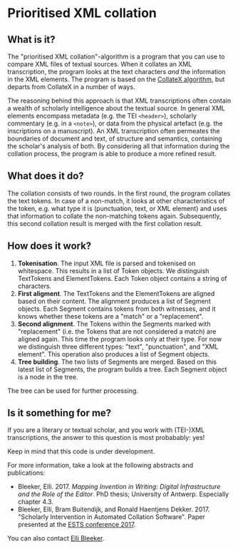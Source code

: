 # Prioritised XML collation

## What is it?
The "prioritised XML collation"-algorithm is a program that you can use to compare XML files of textual sources. When it collates an XML transcription, the program looks at the text characters _and_ the information in the XML elements. The program is based on the [CollateX algorithm](https://github.com/interedition/collatex), but departs from CollateX in a number of ways.  

The reasoning behind this approach is that XML transcriptions often contain a wealth of scholarly intelligence about the textual source. In general XML elements encompass metadata (e.g. the TEI ```<header>```), scholarly commentary (e.g. in a ```<note>```), or data from the physical artefact (e.g. the inscriptions on a manuscript). An XML transcription often permeates the boundaries of document and text, of structure and semantics, containing the scholar's analysis of both. By considering all that information during the collation process, the program is able to produce a more refined result.
 
## What does it do?

The collation consists of two rounds. In the first round, the program collates the text tokens. In case of a non-match, it looks at other characteristics of the token, e.g. what type it is (punctuation, text, or XML element) and uses that information to collate the non-matching tokens again. Subsequently, this second collation result is merged with the first collation result. 

## How does it work?

1. **Tokenisation**. The input XML file is parsed and tokenised on whitespace. This results in a list of Token objects. We distinguish TextTokens and ElementTokens. Each Token object contains a string of characters.
2. **First aligment**. The TextTokens and the ElementTokens are aligned based on their content. The alignment produces a list of Segment objects. Each Segment contains tokens from both witnesses, and it knows whether these tokens are a "match" or a "replacement".
3. **Second alignment**. The Tokens within the Segments marked with "replacement" (i.e. the Tokens that are not considered a match) are aligned again. This time the program looks only at their type. For now we distinguish three different types: "text", "punctuation", and "XML element". This operation also produces a list of Segment objects.
4. **Tree building**. The two lists of Segments are merged. Based on this latest list of Segments, the program builds a tree. Each Segment object is a node in the tree. 

The tree can be used for further processing. 

## Is it something for me?
If you are a literary or textual scholar, and you work with (TEI-)XML transcriptions, the answer to this question is most probabably: yes!  

Keep in mind that this code is under development.

For more information, take a look at the following abstracts and publications: 

- Bleeker, Elli. 2017. _Mapping Invention in Writing: Digital Infrastructure and the Role of the Editor_. PhD thesis; University of Antwerp. Especially chapter 4.3.
- Bleeker, Elli, Bram Buitendijk, and Ronald Haentjens Dekker. 2017. "Scholarly Intervention in Automated Collation Software". Paper presented at the [ESTS conference 2017](https://textualscholarship.eu/ests-2017/). 

You can also contact [Elli Bleeker](mailto:elli.bleeker@huygens.knaw.nl).